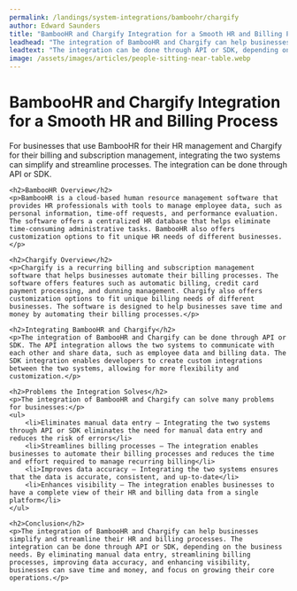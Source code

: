 ```yaml
---
permalink: /landings/system-integrations/bamboohr/chargify
author: Edward Saunders
title: "BambooHR and Chargify Integration for a Smooth HR and Billing Process"
leadhead: "The integration of BambooHR and Chargify can help businesses simplify and streamline their HR and billing processes"
leadtext: "The integration can be done through API or SDK, depending on the business needs. By eliminating manual data entry, streamlining billing processes, improving data accuracy, and enhancing visibility, businesses can save time and money, and focus on growing their core operations."
image: /assets/images/articles/people-sitting-near-table.webp
---
```

<div class="arttext">	<h1>BambooHR and Chargify Integration for a Smooth HR and Billing Process</h1>
	<p>For businesses that use BambooHR for their HR management and Chargify for their billing and subscription management, integrating the two systems can simplify and streamline processes. The integration can be done through API or SDK.</p>

	<h2>BambooHR Overview</h2>
	<p>BambooHR is a cloud-based human resource management software that provides HR professionals with tools to manage employee data, such as personal information, time-off requests, and performance evaluation. The software offers a centralized HR database that helps eliminate time-consuming administrative tasks. BambooHR also offers customization options to fit unique HR needs of different businesses.</p>

	<h2>Chargify Overview</h2>
	<p>Chargify is a recurring billing and subscription management software that helps businesses automate their billing processes. The software offers features such as automatic billing, credit card payment processing, and dunning management. Chargify also offers customization options to fit unique billing needs of different businesses. The software is designed to help businesses save time and money by automating their billing processes.</p>

	<h2>Integrating BambooHR and Chargify</h2>
	<p>The integration of BambooHR and Chargify can be done through API or SDK. The API integration allows the two systems to communicate with each other and share data, such as employee data and billing data. The SDK integration enables developers to create custom integrations between the two systems, allowing for more flexibility and customization.</p>

	<h2>Problems the Integration Solves</h2>
	<p>The integration of BambooHR and Chargify can solve many problems for businesses:</p>
	<ul>
		<li>Eliminates manual data entry – Integrating the two systems through API or SDK eliminates the need for manual data entry and reduces the risk of errors</li>
		<li>Streamlines billing processes – The integration enables businesses to automate their billing processes and reduces the time and effort required to manage recurring billing</li>
		<li>Improves data accuracy – Integrating the two systems ensures that the data is accurate, consistent, and up-to-date</li>
		<li>Enhances visibility – The integration enables businesses to have a complete view of their HR and billing data from a single platform</li>
	</ul>

	<h2>Conclusion</h2>
	<p>The integration of BambooHR and Chargify can help businesses simplify and streamline their HR and billing processes. The integration can be done through API or SDK, depending on the business needs. By eliminating manual data entry, streamlining billing processes, improving data accuracy, and enhancing visibility, businesses can save time and money, and focus on growing their core operations.</p>
</div>